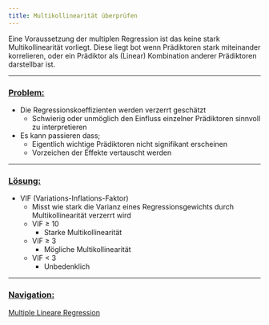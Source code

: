 ```yaml
---
title: Multikollinearität überprüfen
---
```


Eine Voraussetzung der multiplen Regression ist das keine stark Multikollinearität vorliegt.
Diese liegt bot wenn Prädiktoren stark miteinander korrelieren, oder ein Prädiktor als (Linear) Kombination anderer Prädiktoren darstellbar ist.

---

### <u>Problem:</u>

* Die Regressionskoeffizienten werden verzerrt geschätzt
  * Schwierig oder unmöglich den Einfluss einzelner Prädiktoren sinnvoll zu interpretieren
* Es kann passieren dass;
  * Eigentlich wichtige Prädiktoren nicht signifikant erscheinen
  * Vorzeichen der Effekte vertauscht werden

---

### <u>Lösung:</u>

* VIF (Variations-Inflations-Faktor)
  * Misst wie stark die Varianz eines Regressionsgewichts durch Multikollinearität verzerrt wird
  * VIF $\ge$ 10
    * Starke Multikollinearität
  * VIF $\ge$ 3
    * Mögliche Multikollinearität
  * VIF \< 3
    * Unbedenklich

---

### <u>Navigation:</u>

[Multiple Lineare Regression](/Multiple-lineare-regression)
